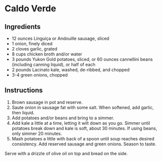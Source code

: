 # Caldo Verde

## Ingredients

- 12 ounces Linguiça or Andouille sausage, sliced
- 1 onion, finely diced
- 2 cloves garlic, grated
- 8 cups chicken broth and/or water
- 3 pounds Yukon Gold potatoes, sliced, or 60 ounces cannellini beans (including canning liquid), or half of each
- 2 pounds Lacinato kale, washed, de-ribbed, and chopped
- 3-4 green onions, chopped

## Instructions

1. Brown sausage in pot and reserve.
2. Saute onion in sausage fat with some salt. When softened, add garlic, then liquid.
3. Add potatoes and/or beans and bring to a simmer.
4. Add kale a little at a time, letting it wilt down as you go. Simmer until potatoes break down and kale is soft, about 30 minutes. If using beans, only simmer 20 minutes.
5. Mash potatoes a little with back of a spoon until soup reaches desired consistency. Add reserved sausage and green onions. Season to taste.

Serve with a drizzle of olive oil on top and bread on the side.

